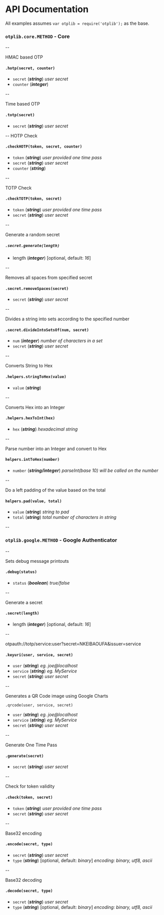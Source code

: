# API Documentation

All examples assumes `var otplib = require('otplib');` as the base.



### `otplib.core.METHOD` - Core


--

HMAC based OTP

#### `.hotp(secret, counter)` 

  * `secret` (_**string**_) _user secret_
  * `counter` (_**integer**_) 
  
--

Time based OTP

#### `.totp(secret)`

  * `secret` (_**string**_) _user secret_

--
HOTP Check

#### `.checkHOTP(token, secret, counter)` 


 * `token` (_**string**_) _user provided one time pass_
 * `secret` (_**string**_) _user secret_
 * `counter` (_**string**_) 

-- 

TOTP Check

#### `.checkTOTP(token, secret)` 


 * `token` (_**string**_) _user provided one time pass_
 * `secret` (_**string**_) _user secret_

--

Generate a random secret

##### `.secret.generate(length)` 

 * length (_**integer**_) [optional, default: _16_]


--

Removes all spaces from specified secret

#### `.secret.removeSpaces(secret)`

  * `secret` (_**string**_) _user secret_

--
  
Divides a string into sets according to the specified number

#### `.secret.divideIntoSetsOf(num, secret)` 

  * `num` (_**integer**_) _number of characters in a set_
  * `secret` (_**string**_) _user secret_

-- 


Converts String to Hex

#### `.helpers.stringToHex(value)` 

  * `value` (_**string**_)

--

Converts Hex into an Integer

#### `.helpers.hexToInt(hex)`

 * `hex` (_**string**_) _hexadecimal string_

--

Parse number into an Integer and convert to Hex

#### `helpers.intToHex(number)` 

 * `number` (_**string/integer**_) _parseInt(base 10) will be called on the number_

--

Do a left padding of the value based on the total

#### `helpers.pad(value, total)` 

 * `value` (_**string**_) _string to pad_
 * `total` (_**string**_) _total number of characters in string_

--


### `otplib.google.METHOD` - Google Authenticator 
--

Sets debug message printouts

#### `.debug(status)` 

 * `status` (_**boolean**_) _true/false_

--

Generate a secret

#### `.secret(length)` 

 * length (_**integer**_) [optional, default: _16_] 


--

otpauth://totp/service:user?secret=NKEIBAOUFA&issuer=service

#### `.keyuri(user, service, secret)` 

 * `user` (_**string**_) _eg. joe@localhost_
 * `service` (_**string**_) _eg. MyService_
 * `secret` (_**string**_) _user secret_

--

Generates a QR Code image using Google Charts

`.qrcode(user, service, secret)` 

 * `user` (_**string**_) _eg. joe@localhost_
 * `service` (_**string**_) _eg. MyService_
 * `secret` (_**string**_) _user secret_


--

Generate One Time Pass

#### `.generate(secret)` 

 * `secret` (_**string**_) _user secret_


--

Check for token validity

#### `.check(token, secret)` 

 * `token` (_**string**_) _user provided one time pass_
 * `secret` (_**string**_) _user secret_


--

Base32 encoding

#### `.encode(secret, type)` 

 * `secret` (_**string**_) _user secret_
 * `type` (_**string**_) [optional, default: _binary_] _encoding: binary, utf8, ascii_

-- 

Base32 decoding

#### `.decode(secret, type)` 

 * `secret` (_**string**_) _user secret_
 * `type` (_**string**_) [optional, default: _binary_] _encoding: binary, utf8, ascii_ 

